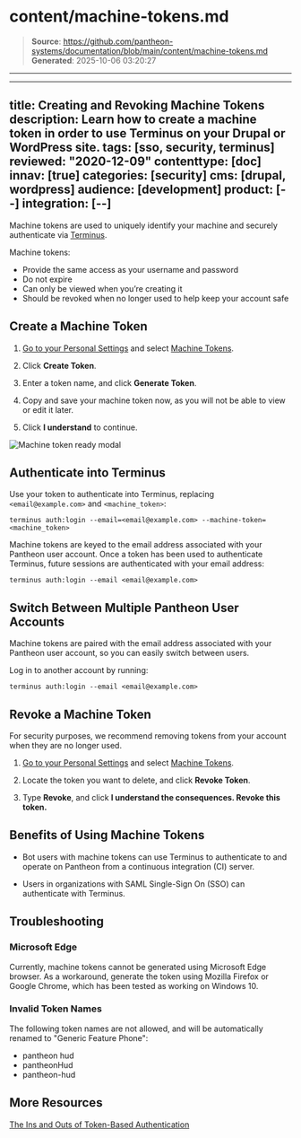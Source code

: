 # content/machine-tokens.md

> **Source**: https://github.com/pantheon-systems/documentation/blob/main/content/machine-tokens.md
> **Generated**: 2025-10-06 03:20:27

---

---
title: Creating and Revoking Machine Tokens
description: Learn how to create a machine token in order to use Terminus on your Drupal or WordPress site.
tags: [sso, security, terminus]
reviewed: "2020-12-09"
contenttype: [doc]
innav: [true]
categories: [security]
cms: [drupal, wordpress]
audience: [development]
product: [--]
integration: [--]
---

Machine tokens are used to uniquely identify your machine and securely authenticate via [Terminus](/terminus).

Machine tokens:

- Provide the same access as your username and password
- Do not expire
- Can only be viewed when you’re creating it
- Should be revoked when no longer used to help keep your account safe

## Create a Machine Token

1. [Go to your Personal Settings](/personal-settings) and select [Machine Tokens](https://dashboard.pantheon.io/personal-settings/machine-tokens).

1. Click **Create Token**.

1. Enter a token name, and click **Generate Token**.

1. Copy and save your machine token now, as you will not be able to view or edit it later.

1. Click **I understand** to continue.

![Machine token ready modal](../images/dashboard/machine-token-ready.png)

## Authenticate into Terminus

Use your token to authenticate into Terminus, replacing `<email@example.com>` and `<machine_token>`:

```bash{promptUser: user}
terminus auth:login --email=<email@example.com> --machine-token=<machine_token>
```

Machine tokens are keyed to the email address associated with your Pantheon user account. Once a token has been used to authenticate Terminus, future sessions are authenticated with your email address:

```bash{promptUser: user}
terminus auth:login --email <email@example.com>
```

## Switch Between Multiple Pantheon User Accounts

Machine tokens are paired with the email address associated with your Pantheon user account, so you can easily switch between users.

Log in to another account by running:

```bash{promptUser: user}
terminus auth:login --email <email@example.com>
```

## Revoke a Machine Token

For security purposes, we recommend removing tokens from your account when they are no longer used.

1. [Go to your Personal Settings](/personal-settings) and select [Machine Tokens](https://dashboard.pantheon.io/personal-settings/machine-tokens).

1. Locate the token you want to delete, and click **Revoke Token**.

1. Type **Revoke**, and click **I understand the consequences. Revoke this token.**

## Benefits of Using Machine Tokens

- Bot users with machine tokens can use Terminus to authenticate to and operate on Pantheon from a continuous integration (CI) server.

- Users in organizations with SAML Single-Sign On (SSO) can authenticate with Terminus.

## Troubleshooting

### Microsoft Edge

Currently, machine tokens cannot be generated using Microsoft Edge browser. As a workaround, generate the token using Mozilla Firefox or Google Chrome, which has been tested as working on Windows 10.

### Invalid Token Names

The following token names are not allowed, and will be automatically renamed to "Generic Feature Phone":

- pantheon hud
- pantheonHud
- pantheon-hud

## More Resources

[The Ins and Outs of Token-Based Authentication](https://scotch.io/tutorials/the-ins-and-outs-of-token-based-authentication)
